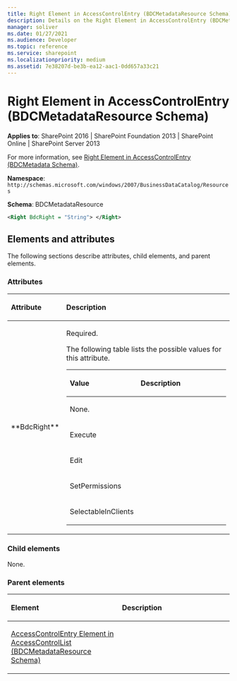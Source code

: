 ```yaml
---
title: Right Element in AccessControlEntry (BDCMetadataResource Schema)
description: Details on the Right Element in AccessControlEntry (BDCMetadataResource Schema)
manager: soliver
ms.date: 01/27/2021
ms.audience: Developer
ms.topic: reference
ms.service: sharepoint
ms.localizationpriority: medium
ms.assetid: 7e38207d-be3b-ea12-aac1-0dd657a33c21
---
```


# Right Element in AccessControlEntry (BDCMetadataResource Schema)

**Applies to**: SharePoint 2016 | SharePoint Foundation 2013 | SharePoint Online | SharePoint Server 2013

For more information, see [Right Element in AccessControlEntry (BDCMetadata Schema)](right-element-in-accesscontrolentry-bdcmetadata-schema.md).

**Namespace**: `http://schemas.microsoft.com/windows/2007/BusinessDataCatalog/Resources`

**Schema**: BDCMetadataResource

```XML
<Right BdcRight = "String"> </Right>
```

## Elements and attributes

The following sections describe attributes, child elements, and parent elements.

### Attributes

<table>
<colgroup>
<col width="20%" />
<col width="80%" />
</colgroup>
<thead>
<tr class="header">
<th align="left"><p>Attribute</p></th>
<th align="left"><p>Description</p></th>
</tr>
</thead>
<tbody>
<tr class="odd">
<td align="left"><p>**BdcRight**</p></td>
<td align="left"><p>Required.</p>
<p>The following table lists the possible values for this attribute.</p>
<div class="tableSection">
<table>
<colgroup>
<col width="20%" />
<col width="80%" />
</colgroup>
<thead>
<tr class="header">
<th align="left"><p>Value</p></th>
<th align="left"><p>Description</p></th>
</tr>
</thead>
<tbody>
<tr class="odd">
<td align="left"><p>None.</p></td>
<td align="left"></td>
</tr>
<tr class="even">
<td align="left"><p>Execute</p></td>
<td align="left"></td>
</tr>
<tr class="odd">
<td align="left"><p>Edit</p></td>
<td align="left"></td>
</tr>
<tr class="even">
<td align="left"><p>SetPermissions</p></td>
<td align="left"></td>
</tr>
<tr class="odd">
<td align="left"><p>SelectableInClients</p></td>
<td align="left"></td>
</tr>
</tbody>
</table>
</div></td>
</tr>
</tbody>
</table>

### Child elements

None.

### Parent elements

<table>
<colgroup>
<col width="50%" />
<col width="50%" />
</colgroup>
<thead>
<tr class="header">
<th align="left"><p>Element</p></th>
<th align="left"><p>Description</p></th>
</tr>
</thead>
<tbody>
<tr class="odd">
<td align="left"><p><span sdata="link"><a href="accesscontrolentry-element-in-accesscontrollist-bdcmetadataresource-schema.md">AccessControlEntry Element in AccessControlList (BDCMetadataResource Schema)</a></span></p></td>
<td align="left"></td>
</tr>
</tbody>
</table>








